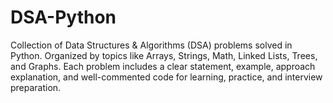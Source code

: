 # DSA-Python
Collection of Data Structures &amp; Algorithms (DSA) problems solved in Python. Organized by topics like Arrays, Strings, Math, Linked Lists, Trees, and Graphs. Each problem includes a clear statement, example, approach explanation, and well-commented code for learning, practice, and interview preparation.
